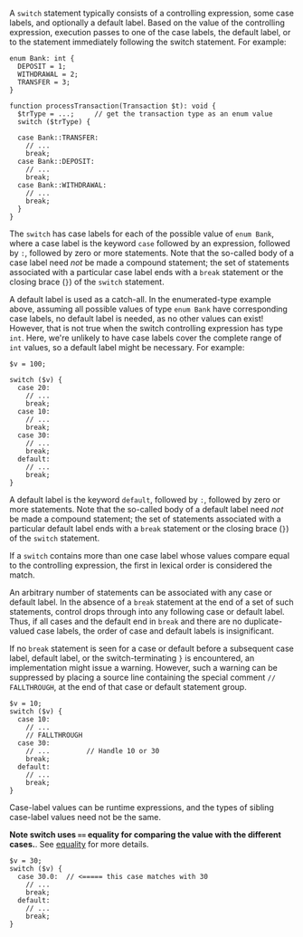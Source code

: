 A `switch` statement typically consists of a controlling expression, some case labels, and optionally a default label.  Based on the
value of the controlling expression, execution passes to one of the case labels, the default label, or to the statement immediately
following the switch statement.  For example:

```Hack no-extract
enum Bank: int {
  DEPOSIT = 1;
  WITHDRAWAL = 2;
  TRANSFER = 3;
}

function processTransaction(Transaction $t): void {
  $trType = ...;     // get the transaction type as an enum value
  switch ($trType) {

  case Bank::TRANSFER:
    // ...
    break;
  case Bank::DEPOSIT:
    // ...
    break;
  case Bank::WITHDRAWAL:
    // ...
    break;
  }
}
```

The `switch` has case labels for each of the possible value of `enum Bank`, where a case label is the keyword `case` followed by an
expression, followed by `:`, followed by zero or more statements.  Note that the so-called body of a case label need *not* be made a
compound statement; the set of statements associated with a particular case label ends with a `break` statement or the closing brace (`}`)
of the `switch` statement.

A default label is used as a catch-all.  In the enumerated-type example above, assuming all possible values of type `enum Bank` have
corresponding case labels, no default label is needed, as no other values can exist!  However, that is not true when the switch controlling
expression has type `int`. Here, we're unlikely to have case labels cover the complete range of `int` values, so a default label might be
necessary.  For example:

```Hack
$v = 100;

switch ($v) {
  case 20:
    // ...
    break;
  case 10:
    // ...
    break;
  case 30:
    // ...
    break;
  default:
    // ...
    break;
}
```

A default label is the keyword `default`, followed by `:`, followed by zero or more statements.  Note that the so-called body of a default
label need *not* be made a compound statement; the set of statements associated with a particular default label ends with a `break`
statement or the closing brace (`}`) of the `switch` statement.

If a `switch` contains more than one case label whose values compare equal to the controlling expression, the first in lexical order is
considered the match.

An arbitrary number of statements can be associated with any case or default label. In the absence of a `break` statement at the end of
a set of such statements, control drops through into any following case or default label. Thus, if all cases and the default end in `break`
and there are no duplicate-valued case labels, the order of case and default labels is insignificant.

If no `break` statement is seen for a case or default before a subsequent case label, default label, or the switch-terminating `}` is
encountered, an implementation might issue a warning. However, such a warning can be suppressed by placing a source line containing the
special comment `// FALLTHROUGH`, at the end of that case or default statement group.

```Hack
$v = 10;
switch ($v) {
  case 10:
    // ...
    // FALLTHROUGH
  case 30:
    // ...         // Handle 10 or 30
    break;
  default:
    // ...
    break;
}
```

Case-label values can be runtime expressions, and the types of sibling case-label values need not be the same.

**Note switch uses `==` equality for comparing the value with the
different cases.**. See [equality](../expressions-and-operators/equality.md) for more details.

```Hack
$v = 30;
switch ($v) {
  case 30.0:  // <===== this case matches with 30
    // ...
    break;
  default:
    // ...
    break;
}
```
